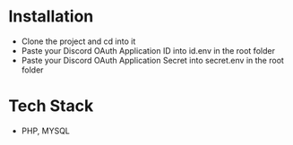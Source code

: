 # Installation

 - Clone the project and cd into it
 - Paste your Discord OAuth Application ID into id.env in the root folder 
 - Paste your Discord OAuth Application Secret into secret.env in the root folder

# Tech Stack
 - PHP, MYSQL